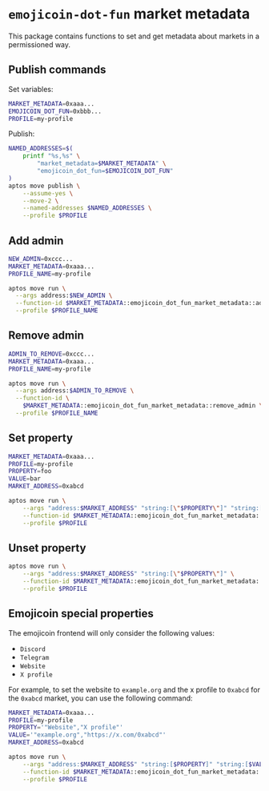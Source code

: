 <!-- cspell:word permissioned -->

# `emojicoin-dot-fun` market metadata

This package contains functions to set and get metadata about markets in a
permissioned way.

## Publish commands

Set variables:

```sh
MARKET_METADATA=0xaaa...
EMOJICOIN_DOT_FUN=0xbbb...
PROFILE=my-profile
```

Publish:

```sh
NAMED_ADDRESSES=$(
    printf "%s,%s" \
        "market_metadata=$MARKET_METADATA" \
        "emojicoin_dot_fun=$EMOJICOIN_DOT_FUN"
)
aptos move publish \
    --assume-yes \
    --move-2 \
    --named-addresses $NAMED_ADDRESSES \
    --profile $PROFILE
```

## Add admin

```sh
NEW_ADMIN=0xccc...
MARKET_METADATA=0xaaa...
PROFILE_NAME=my-profile

aptos move run \
  --args address:$NEW_ADMIN \
  --function-id $MARKET_METADATA::emojicoin_dot_fun_market_metadata::add_admin \
  --profile $PROFILE_NAME
```

## Remove admin

```sh
ADMIN_TO_REMOVE=0xccc...
MARKET_METADATA=0xaaa...
PROFILE_NAME=my-profile

aptos move run \
  --args address:$ADMIN_TO_REMOVE \
  --function-id \
    $MARKET_METADATA::emojicoin_dot_fun_market_metadata::remove_admin \
  --profile $PROFILE_NAME
```

## Set property

```sh
MARKET_METADATA=0xaaa...
PROFILE=my-profile
PROPERTY=foo
VALUE=bar
MARKET_ADDRESS=0xabcd
```

<!-- markdownlint-disable MD013 -->

```sh
aptos move run \
    --args "address:$MARKET_ADDRESS" "string:[\"$PROPERTY\"]" "string:[\"$VALUE\"]" \
    --function-id $MARKET_METADATA::emojicoin_dot_fun_market_metadata::add_market_properties \
    --profile $PROFILE
```

## Unset property

```sh
aptos move run \
    --args "address:$MARKET_ADDRESS" "string:[\"$PROPERTY\"]" \
    --function-id $MARKET_METADATA::emojicoin_dot_fun_market_metadata::remove_market_properties \
    --profile $PROFILE
```

<!-- markdownlint-enable MD013 -->

## Emojicoin special properties

The emojicoin frontend will only consider the following values:

- `Discord`
- `Telegram`
- `Website`
- `X profile`

For example, to set the website to `example.org` and the x profile to `0xabcd`
for the `0xabcd` market, you can use the following command:

<!-- markdownlint-disable MD013 -->

```sh
MARKET_METADATA=0xaaa...
PROFILE=my-profile
PROPERTY='"Website","X profile"'
VALUE='"example.org","https://x.com/0xabcd"'
MARKET_ADDRESS=0xabcd

aptos move run \
    --args "address:$MARKET_ADDRESS" "string:[$PROPERTY]" "string:[$VALUE]" \
    --function-id $MARKET_METADATA::emojicoin_dot_fun_market_metadata::add_market_properties \
    --profile $PROFILE
```

<!-- markdownlint-enable MD013 -->
